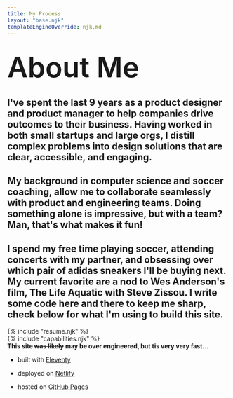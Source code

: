 ```yaml
---
title: My Process
layout: "base.njk"
templateEngineOverride: njk,md
---
```

<div class="fade-in about">
    <!-- <img src="/assets/profile-thumb.png" alt="Personal Photo Small" width=250 height=250> -->
    <!-- <img src="/assets/headshot.jpg" alt="Personal Photo Small" width=300 style="border-radius:1rem;"> -->
    <div class="top">
        <div class="headshot">&nbsp;</div>
        <h1 style="font-size:4rem; font-weight: 600; margin:0;">About Me</h1>
        <h2>
            I've spent the last 9 years as a product designer and product manager to help companies drive outcomes to their business. Having worked in both small startups and large orgs, I distill complex problems into design solutions that are clear, accessible, and engaging.
        </h2>
        <h2>
            My background in computer science and soccer coaching, allow me to collaborate seamlessly with product and engineering teams. Doing something alone is impressive, but with a team? Man, that's what makes it fun! 
        </h2>
        <h2>
            I spend my free time playing soccer, attending concerts with my partner, and obsessing over which pair of adidas sneakers I'll be buying next. My current favorite are a nod to Wes Anderson's film, The Life Aquatic with Steve Zissou. I write some code here and there to keep me sharp, check below for what I'm using to build this site.
        </h2>
    </div>

<section class="fade-in">
{% include "resume.njk" %}
</section>

<section class="fade-in">
{% include "capabilities.njk" %}
</section>

<section>
<b>This site <strike>was likely</strike> <b>may</b> be over engineered, but tis very very fast...</b>

- built with <a href="https://www.11ty.dev/" target="_blank">Eleventy</a>

- deployed on <a href="https://www.netlify.com/" target="_blank">Netlify</a> 

- hosted on <a href="https://pages.github.com/" target="_blank">GitHub Pages</a>    
</section>